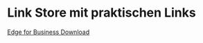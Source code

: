 # Link Store mit praktischen Links

[Edge for Business Download](https://msedge.sf.dl.delivery.mp.microsoft.com/filestreamingservice/files/555154c3-778c-459a-b79b-24f5d3e2134f/MicrosoftEdgeEnterpriseX64.msi)